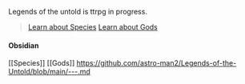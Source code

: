 Legends of the untold is ttrpg in progress.

>[Learn about Species](https://github.com/astro-man2/Legends-of-the-Untold/blob/main/Species/Species.md)
>[Learn about Gods](https://github.com/astro-man2/Legends-of-the-Untold/blob/main/gods.md)


#### Obsidian
[[Species]]
[[Gods]]
https://github.com/astro-man2/Legends-of-the-Untold/blob/main/---.md
